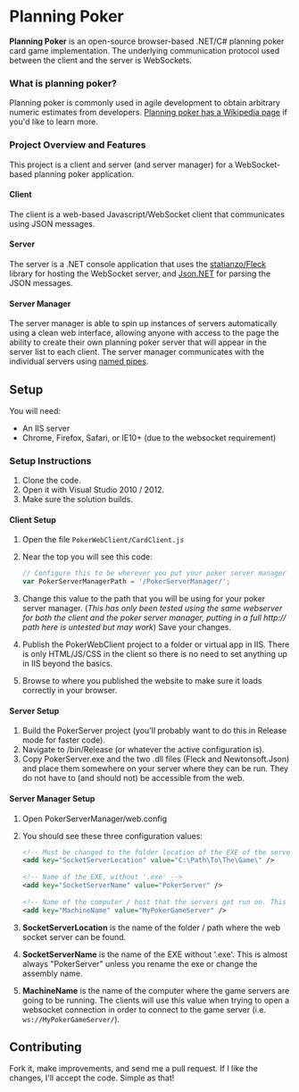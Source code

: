 # Planning Poker

**Planning Poker** is an open-source browser-based .NET/C# planning poker card game implementation. The underlying communication protocol used between the client and the server is WebSockets.

### What is planning poker?

Planning poker is commonly used in agile development to obtain arbitrary numeric estimates from developers. [Planning poker has a Wikipedia page](http://en.wikipedia.org/wiki/Planning_poker) if you'd like to learn more.

### Project Overview and Features

This project is a client and server (and server manager) for a WebSocket-based planning poker application.

#### Client

The client is a web-based Javascript/WebSocket client that communicates using JSON messages.

#### Server

The server is a .NET console application that uses the [statianzo/Fleck](https://github.com/statianzo/Fleck) library for hosting the WebSocket server, and [Json.NET](http://james.newtonking.com/pages/json-net.aspx) for parsing the JSON messages.

#### Server Manager

The server manager is able to spin up instances of servers automatically using a clean web interface, allowing anyone with access to the page the ability to create their own planning poker server that will appear in the server list to each client. The server manager communicates with the individual servers using [named pipes](http://en.wikipedia.org/wiki/Named_pipe).

## Setup

You will need:

* An IIS server
* Chrome, Firefox, Safari, or IE10+ (due to the websocket requirement)

### Setup Instructions

1. Clone the code.
2. Open it with Visual Studio 2010 / 2012.
3. Make sure the solution builds.

#### Client Setup

1. Open the file `PokerWebClient/CardClient.js`
2. Near the top you will see this code:

    ```js
    // Configure this to be wherever you put your poker server manager application at:
    var PokerServerManagerPath = '/PokerServerManager/';
    ```

3. Change this value to the path that you will be using for your poker server manager. (*This has only been tested using the same webserver for both the client and the poker server manager, putting in a full http:// path here is untested but may work*) Save your changes.
4. Publish the PokerWebClient project to a folder or virtual app in IIS. There is only HTML/JS/CSS in the client so there is no need to set anything up in IIS beyond the basics.
5. Browse to where you published the website to make sure it loads correctly in your browser.

#### Server Setup

1. Build the PokerServer project (you'll probably want to do this in Release mode for faster code).
2. Navigate to /bin/Release (or whatever the active configuration is).
3. Copy PokerServer.exe and the two .dll files (Fleck and Newtonsoft.Json) and place them somewhere on your server where they can be run. They do not have to (and should not) be accessible from the web.

#### Server Manager Setup

1. Open PokerServerManager/web.config
2. You should see these three configuration values:

    ```xml
    <!-- Must be changed to the folder location of the EXE of the server executable. -->
    <add key="SocketServerLocation" value="C:\Path\To\The\Game\" />
        
    <!-- Name of the EXE, without '.exe' -->
    <add key="SocketServerName" value="PokerServer" />
        
    <!-- Name of the computer / host that the servers get run on. This gets sent to the client, and they connect via WebSockets using ws://<MachineName>/.  -->
    <add key="MachineName" value="MyPokerGameServer" />
    ```

3. **SocketServerLocation** is the name of the folder / path where the web socket server can be found.
4. **SocketServerName** is the name of the EXE without '.exe'. This is almost always "PokerServer" unless you rename the exe or change the assembly name.
5. **MachineName** is the name of the computer where the game servers are going to be running. The clients will use this value when trying to open a websocket connection in order to connect to the game server (i.e. `ws://MyPokerGameServer/`).

## Contributing

Fork it, make improvements, and send me a pull request. If I like the changes, I'll accept the code. Simple as that!

